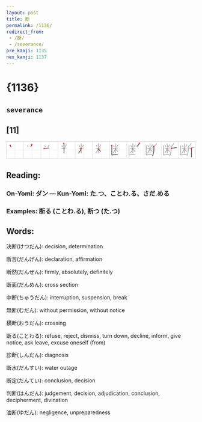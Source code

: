 ```yaml
---
layout: post
title: 断
permalink: /1136/
redirect_from:
 - /断/
 - /severance/
pre_kanji: 1135
nex_kanji: 1137
---
```


# {1136}

## `severance`

## [11]

<div class="stroke"><img src="../images/E696AD.png" /></div>

## Reading:

### On-Yomi: ダン &mdash; Kun-Yomi: た.つ、ことわ.る、さだ.める

### Examples: 断る (ことわ.る), 断つ (た.つ)

## Words:

決断(けつだん): decision, determination

断言(だんげん): declaration, affirmation

断然(だんぜん): firmly, absolutely, definitely

断面(だんめん): cross section

中断(ちゅうだん): interruption, suspension, break

無断(むだん): without permission, without notice

横断(おうだん): crossing

断る(ことわる): refuse, reject, dismiss, turn down, decline, inform, give notice, ask leave, excuse oneself (from)

診断(しんだん): diagnosis

断水(だんすい): water outage

断定(だんてい): conclusion, decision

判断(はんだん): judgement, decision, adjudication, conclusion, decipherment, divination

油断(ゆだん): negligence, unpreparedness
